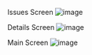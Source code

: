 Issues Screen
![image](https://github.com/user-attachments/assets/a1c4b8eb-bf71-4b89-bdd8-8946459562d5)

Details Screen
![image](https://github.com/user-attachments/assets/78e02d2a-f6b6-4296-9c0f-8a0849a651d1)

Main Screen
![image](https://github.com/user-attachments/assets/a0150037-6026-49e7-a319-da69242dd1f2)
